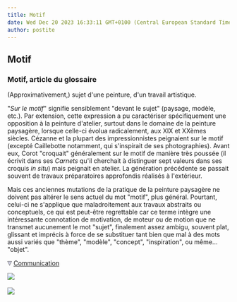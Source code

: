 ```yaml
---
title: Motif
date: Wed Dec 20 2023 16:33:11 GMT+0100 (Central European Standard Time)
author: postite
---
```


## Motif
### Motif, article du glossaire
 (Approximativement,) sujet d'une peinture, d'un travail artistique.

"_Sur le motif_" signifie sensiblement "devant le sujet" (paysage, modèle, etc.). Par extension, cette expression a pu caractériser spécifiquement une opposition à la peinture d'atelier, surtout dans le domaine de la peinture paysagère, lorsque celle-ci évolua radicalement, aux XIX et XXèmes siècles. Cézanne et la plupart des impressionnistes peignaient sur le motif (excepté Caillebotte notamment, qui s'inspirait de ses photographies). Avant eux, Corot "croquait" généralement sur le motif de manière très poussée (il écrivit dans ses _Carnets_ qu'il cherchait à distinguer sept valeurs dans ses croquis _in situ_) mais peignait en atelier. La génération précédente se passait souvent de travaux préparatoires approfondis réalisés à l'extérieur.

Mais ces anciennes mutations de la pratique de la peinture paysagère ne doivent pas altérer le sens actuel du mot "motif", plus général. Pourtant, celui-ci ne s'applique que maladroitement aux travaux abstraits ou conceptuels, ce qui est peut-être regrettable car ce terme intègre une intéressante connotation de motivation, de moteur ou de motion que ne transmet aucunement le mot "sujet", finalement assez ambigu, souvent plat, glissant et imprécis à force de se substituer tant bien que mal à des mots aussi variés que "thème", "modèle", "concept", "inspiration", ou même... "objet".



![](images/flechebas.gif) [Communication](http://www.artrealite.com/annonceurs.htm) 

[![](https://cbonvin.fr/sites/regie.artrealite.com/visuels/campagne1.png)](index-2.html#20131014)

![](https://cbonvin.fr/sites/regie.artrealite.com/visuels/campagne2.png)